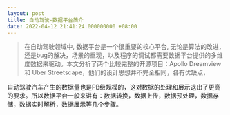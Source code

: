 ```yaml
---
layout: post
title: 自动驾驶-数据平台简介
date: 2022-04-12 21:41:24.000000000 +08:00
---
```


> 在自动驾驶领域中, 数据平台是一个很重要的核心平台, 无论是算法的改进，还是bug的解决，场景的重现，以及程序的调试都需要数据平台提供的多维度数据来驱动。本文分析了两个比较完整的开源项目：Apollo Dreamview 和 Uber Streetscape，他们的设计思想并不完全相同，各有优缺点，

自动驾驶汽车产生的数据量也是PB级规模的，这对数据的处理和展示退出了更高的要求。所以数据平台一般来讲有：数据转换，数据上传，数据预处理，数据存储，数据实时解析，数据展示等几个步骤。